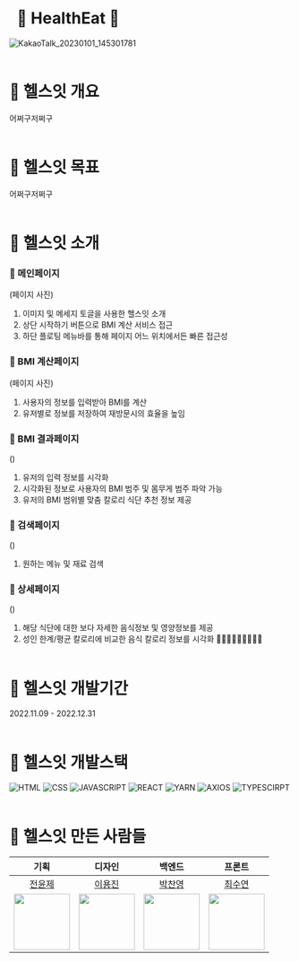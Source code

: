 # &nbsp;&nbsp;🥗 HealthEat 🥗  
![KakaoTalk_20230101_145301781](https://user-images.githubusercontent.com/91241596/210163486-4fd1b324-7de8-4428-9f8f-c158252e74e9.jpg)
<br/><br/>

# 🥕 헬스잇 개요
어쩌구저쩌구
<br/><br/>

# 🍠 헬스잇 목표 
어쩌구저쩌구
<br/><br/>

# 🍌 헬스잇 소개
### 🍓 메인페이지
(페이지 사진)
1. 이미지 및 메세지 토글을 사용한 헬스잇 소개
2. 상단 시작하기 버튼으로 BMI 계산 서비스 접근
3. 하단 플로팅 메뉴바를 통해 페이지 어느 위치에서든 빠른 접근성

### 🍊 BMI 계산페이지
(페이지 사진)
1. 사용자의 정보를 입력받아 BMI를 계산
2. 유저별로 정보를 저장하여 재방문시의 효율을 높임

### 🍋 BMI 결과페이지
()
1. 유저의 입력 정보를 시각화
2. 시각화된 정보로 사용자의 BMI 범주 및 몸무게 범주 파악 가능
3. 유저의 BMI 범위별 맞춤 칼로리 식단 추천 정보 제공

### 🍐 검색페이지
() 
1. 원하는 메뉴 및 재료 검색 

### 🍆 상세페이지
()
1. 해당 식단에 대한 보다 자세한 음식정보 및 영양정보를 제공
2. 성인 한계/평균 칼로리에 비교한 음식 칼로리 정보를 시각화 
🥕🍠🍌🌽🥑🥒🥬🥦🥔
<br/><br/>

# 🌽 헬스잇 개발기간
2022.11.09 - 2022.12.31
<br/><br/>

# 🥑 헬스잇 개발스택
![HTML](https://img.shields.io/badge/html-ededed?style=for-the-badge&logo=html5&logoColor=E34F26)
![CSS](https://img.shields.io/badge/css-ededed?style=for-the-badge&logo=css3&logoColor=1572B6)
![JAVASCRIPT](https://img.shields.io/badge/javaScript-ededed?style=for-the-badge&logo=javaScript&logoColor=F7DF1E)
![REACT](https://img.shields.io/badge/react-ededed?style=for-the-badge&logo=react&logoColor=61DAFB)
![YARN](https://img.shields.io/badge/yarn-ededed?style=for-the-badge&logo=yarn&logoColor=2C8EBB)
![AXIOS](https://img.shields.io/badge/Axios-ededed?style=for-the-badge&logo=Axios&logoColor=5A29E4)
![TYPESCIRPT](https://img.shields.io/badge/typeScript-ededed?style=for-the-badge&logo=typeScript&logoColor=#3178C6)
<br/><br/>

# 🥦 헬스잇 만든 사람들
|**기획**|**디자인**|**백엔드**|**프론트**|
|:--------:|:--------:|:--------:|:--------:|
|[전윤제](https://github.com/YoonjJun)|[이용진](https://github.com/nadoyong)|[박찬영](https://github.com/cyPark95)|[최수연](https://github.com/boksooni)|
|<img src="https://user-images.githubusercontent.com/91241596/204545736-e628754d-74f6-45a9-b5fa-bf13468e27a6.png" width="100"/>|<img src="https://user-images.githubusercontent.com/91241596/204545736-e628754d-74f6-45a9-b5fa-bf13468e27a6.png" width="100"/>|<img src="https://user-images.githubusercontent.com/91241596/204545736-e628754d-74f6-45a9-b5fa-bf13468e27a6.png" width="100"/>|<img src="https://user-images.githubusercontent.com/91241596/204545736-e628754d-74f6-45a9-b5fa-bf13468e27a6.png" width="100"/>|
